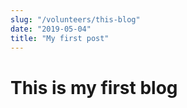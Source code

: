 ```yaml
---
slug: "/volunteers/this-blog"
date: "2019-05-04"
title: "My first post"
---
```


# This is my first blog
